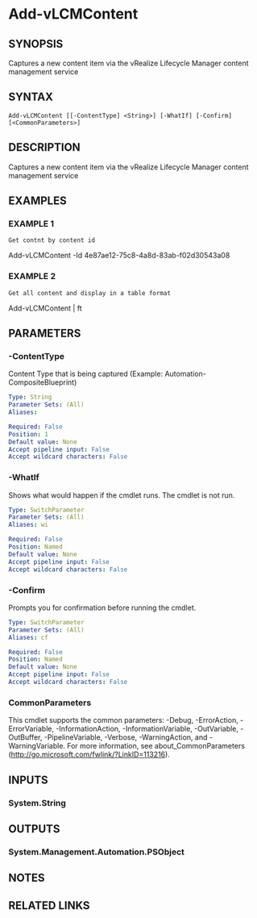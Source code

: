 # Add-vLCMContent

## SYNOPSIS
Captures a new content item via the vRealize Lifecycle Manager content management service

## SYNTAX

```
Add-vLCMContent [[-ContentType] <String>] [-WhatIf] [-Confirm] [<CommonParameters>]
```

## DESCRIPTION
Captures a new content item via the vRealize Lifecycle Manager content management service

## EXAMPLES

### EXAMPLE 1
```
Get contnt by content id
```

Add-vLCMContent -Id 4e87ae12-75c8-4a8d-83ab-f02d30543a08

### EXAMPLE 2
```
Get all content and display in a table format
```

Add-vLCMContent | ft

## PARAMETERS

### -ContentType
Content Type that is being captured (Example: Automation-CompositeBlueprint)

```yaml
Type: String
Parameter Sets: (All)
Aliases:

Required: False
Position: 1
Default value: None
Accept pipeline input: False
Accept wildcard characters: False
```

### -WhatIf
Shows what would happen if the cmdlet runs.
The cmdlet is not run.

```yaml
Type: SwitchParameter
Parameter Sets: (All)
Aliases: wi

Required: False
Position: Named
Default value: None
Accept pipeline input: False
Accept wildcard characters: False
```

### -Confirm
Prompts you for confirmation before running the cmdlet.

```yaml
Type: SwitchParameter
Parameter Sets: (All)
Aliases: cf

Required: False
Position: Named
Default value: None
Accept pipeline input: False
Accept wildcard characters: False
```

### CommonParameters
This cmdlet supports the common parameters: -Debug, -ErrorAction, -ErrorVariable, -InformationAction, -InformationVariable, -OutVariable, -OutBuffer, -PipelineVariable, -Verbose, -WarningAction, and -WarningVariable.
For more information, see about_CommonParameters (http://go.microsoft.com/fwlink/?LinkID=113216).

## INPUTS

### System.String
## OUTPUTS

### System.Management.Automation.PSObject
## NOTES

## RELATED LINKS
